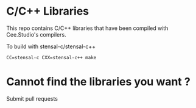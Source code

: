# C/C++ Libraries
This repo contains C/C++ libraries that have been compiled with Cee.Studio's compilers. 


To build with stensal-c/stensal-c++
```
CC=stensal-c CXX=stensal-c++ make
```

# Cannot find the libraries you want ?
Submit pull requests 
